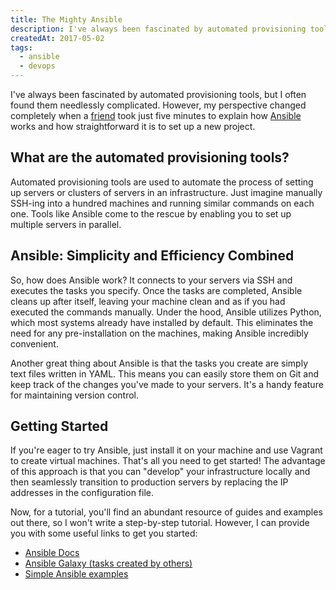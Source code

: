 ```yaml
---
title: The Mighty Ansible
description: I've always been fascinated by automated provisioning tools, but I often found them needlessly complicated. However, my perspective changed completely when I heard about Ansible...
createdAt: 2017-05-02
tags:
  - ansible
  - devops
---
```


I've always been fascinated by automated provisioning tools, but I often found them needlessly complicated. However, my perspective changed completely when a [friend](https://www.linkedin.com/in/djordjeparovic/) took just five minutes to explain how [Ansible](https://www.ansible.com/) works and how straightforward it is to set up a new project.

## What are the automated provisioning tools?

Automated provisioning tools are used to automate the process of setting up servers or clusters of servers in an infrastructure. Just imagine manually SSH-ing into a hundred machines and running similar commands on each one. Tools like Ansible come to the rescue by enabling you to set up multiple servers in parallel.

## Ansible: Simplicity and Efficiency Combined

So, how does Ansible work? It connects to your servers via SSH and executes the tasks you specify. Once the tasks are completed, Ansible cleans up after itself, leaving your machine clean and as if you had executed the commands manually. Under the hood, Ansible utilizes Python, which most systems already have installed by default. This eliminates the need for any pre-installation on the machines, making Ansible incredibly convenient.

Another great thing about Ansible is that the tasks you create are simply text files written in YAML. This means you can easily store them on Git and keep track of the changes you've made to your servers. It's a handy feature for maintaining version control.

## Getting Started

If you're eager to try Ansible, just install it on your machine and use Vagrant to create virtual machines. That's all you need to get started! The advantage of this approach is that you can "develop" your infrastructure locally and then seamlessly transition to production servers by replacing the IP addresses in the configuration file.

Now, for a tutorial, you'll find an abundant resource of guides and examples out there, so I won't write a step-by-step tutorial. However, I can provide you with some useful links to get you started:

- [Ansible Docs](https://docs.ansible.com)
- [Ansible Galaxy (tasks created by others)](https://galaxy.ansible.com)
- [Simple Ansible examples](https://github.com/ansible/ansible-examples)
